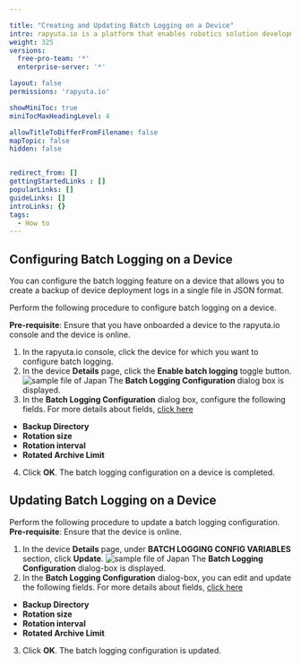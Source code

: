 ```yaml
---

title: "Creating and Updating Batch Logging on a Device"
intro: rapyuta.io is a platform that enables robotics solution development by providing the necessary software infrastructure and facilitating the interaction between multiple stakeholders who contribute to the solution development.
weight: 325
versions:
  free-pro-team: '*'
  enterprise-server: '*'

layout: false
permissions: 'rapyuta.io'

showMiniToc: true
miniTocMaxHeadingLevel: 4

allowTitleToDifferFromFilename: false
mapTopic: false
hidden: false


redirect_from: []
gettingStartedLinks : []
popularLinks: []
guideLinks: []
introLinks: {}
tags:
  - How to
---
```


## Configuring Batch Logging on a Device

You can configure the batch logging feature on a device that allows you to create a backup of device deployment logs in a single file in JSON format.

Perform the following procedure to configure batch logging on a device.

**Pre-requisite**: Ensure that you have onboarded a device to the rapyuta.io console and the device is online.

1. In the rapyuta.io console, click the device for which you want to configure batch logging.
2. In the device **Details** page, click the **Enable batch logging** toggle button.
![sample file of Japan](/images/core-concepts/configurations/batch-logging.png?classes=border,shadow&width=45pc)
The **Batch Logging Configuration** dialog box is displayed.
3. In the **Batch Logging Configuration** dialog box, configure the following fields. For more details about fields, [click here](/5_deep-dives/51_managing-devices/513_device-config-variables/#batch-logging-configuration)
* **Backup Directory**
* **Rotation size** 
* **Rotation interval**
* **Rotated Archive Limit**
4. Click **OK**. The batch logging configuration on a device is completed.

## Updating Batch Logging on a Device

Perform the following procedure to update a batch logging configuration.
**Pre-requisite**: Ensure that the device is online.

1. In the device **Details** page, under **BATCH LOGGING CONFIG VARIABLES** section, click **Update**.
![sample file of Japan](/images/core-concepts/configurations/batch-logging-update.png?classes=border,shadow&width=45pc)
The **Batch Logging Configuration** dialog-box is displayed. 
2.  In the **Batch Logging Configuration** dialog-box, you can edit and update the following fields. For more details about fields, [click here](/5_deep-dives/51_managing-devices/513_device-config-variables/#batch-logging-configuration)
* **Backup Directory** 
* **Rotation size**
* **Rotation interval**  
* **Rotated Archive Limit**
3. Click **OK**. The batch logging configuration is updated.